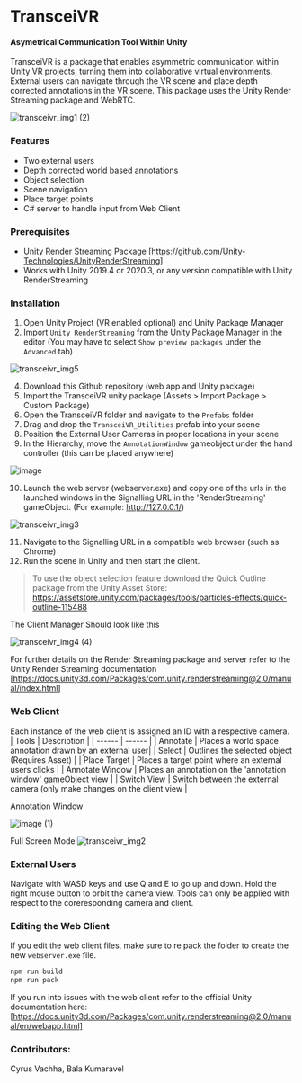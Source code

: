 # TransceiVR
#### Asymetrical Communication Tool Within Unity

TransceiVR is a package that enables asymmetric communication within Unity VR projects, turning them into collaborative virtual environments. External users can navigate through the VR scene and place depth corrected annotations in the VR scene. This package uses the Unity Render Streaming package and WebRTC.

![transceivr_img1 (2)](https://user-images.githubusercontent.com/9502341/131243243-2a1be295-65d0-48ed-b7ca-6a49558b6d96.PNG)

### Features
- Two external users
- Depth corrected world based annotations
- Object selection
- Scene navigation
- Place target points
- C# server to handle input from Web Client

### Prerequisites
- Unity Render Streaming Package [https://github.com/Unity-Technologies/UnityRenderStreaming]
- Works with Unity 2019.4 or 2020.3, or any version compatible with Unity RenderStreaming

### Installation
1. Open Unity Project (VR enabled optional) and Unity Package Manager
2. Import `Unity RenderStreaming` from the Unity Package Manager in the editor (You may have to select `Show preview packages` under the `Advanced` tab)

![transceivr_img5](https://user-images.githubusercontent.com/9502341/131243448-799565a8-d048-4679-add6-c0be932fe980.PNG)

4. Download this Github repository (web app and Unity package)
5. Import the TransceiVR unity package (Assets > Import Package > Custom Package)
6. Open the TransceiVR folder and navigate to the `Prefabs` folder
7. Drag and drop the `TransceiVR_Utilities` prefab into your scene
8. Position the External User Cameras in proper locations in your scene
9. In the Hierarchy, move the `AnnotationWindow` gameobject under the hand controller (this can be placed anywhere)

![image](https://user-images.githubusercontent.com/9502341/131243486-ea85b241-ec1f-4a83-b1fb-c4a73ec5599a.png)

10. Launch the web server (webserver.exe) and copy one of the urls in the launched windows in the Signalling URL in the 'RenderStreaming' gameObject. (For example: http://127.0.0.1/)

![transceivr_img3](https://user-images.githubusercontent.com/9502341/131243397-ca8b6054-414c-4d41-8e0b-37f28b422b0e.PNG)

11. Navigate to the Signalling URL in a compatible web browser (such as Chrome)
12. Run the scene in Unity and then start the client.

> To use the object selection feature download the Quick Outline package from the Unity Asset Store: https://assetstore.unity.com/packages/tools/particles-effects/quick-outline-115488

The Client Manager Should look like this

![transceivr_img4 (4)](https://user-images.githubusercontent.com/9502341/131243554-1b59e903-1e58-4ddc-9f77-20cc9e658e36.PNG)

For further details on the Render Streaming package and server refer to the Unity Render Streaming documentation [https://docs.unity3d.com/Packages/com.unity.renderstreaming@2.0/manual/index.html]

### Web Client
Each instance of the web client is assigned an ID with a respective camera.
| Tools | Description |
| ------ | ------ |
| Annotate |  Places a world space annotation drawn by an external user|
| Select | Outlines the selected object (Requires Asset) |
| Place Target | Places a target point where an external users clicks |
| Annotate Window | Places an annotation on the 'annotation window' gameObject view |
| Switch View | Switch between the external camera (only make changes on the client view |

Annotation Window

![image (1)](https://user-images.githubusercontent.com/9502341/131244440-110ff797-cd1f-465a-afc4-b9528442851a.png)

Full Screen Mode
![transceivr_img2](https://user-images.githubusercontent.com/9502341/131243039-8b470266-a6e0-43af-b5b9-42cc44be460f.PNG)

### External Users
Navigate with WASD keys and use Q and E to go up and down. Hold the right mouse button to orbit the camera view. Tools can only be applied with respect to the coreresponding camera and client.

### Editing the Web Client
If you edit the web client files, make sure to re pack the folder to create the new `webserver.exe` file.
```sh
npm run build
npm run pack
```
If you run into issues with the web client refer to the official Unity documentation here: [https://docs.unity3d.com/Packages/com.unity.renderstreaming@2.0/manual/en/webapp.html]
### Contributors:
Cyrus Vachha, Bala Kumaravel
